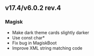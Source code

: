 ## v17.4/v6.0.2 rev.4

### Magisk
- Make dark theme cards slightly darker
- Use const char*
- Fix bug in MagiskBoot
- Improve XML string matching code
